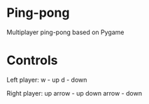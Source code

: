 # Ping-pong

Multiplayer ping-pong based on Pygame

# Controls

Left player:
w - up
d - down

Right player:
up arrow - up
down arrow - down
